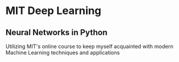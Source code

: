 # MIT Deep Learning
## Neural Networks in Python
Utilizing MIT's online course to keep myself acquainted with modern Machine Learning techniques and applications
